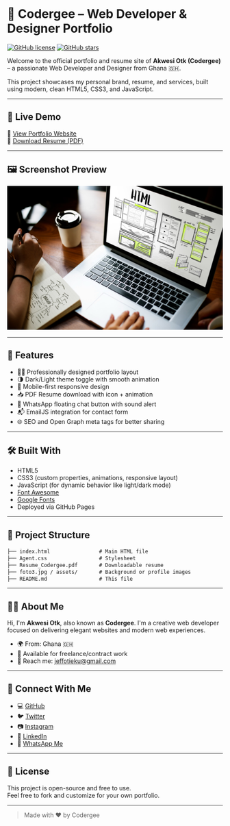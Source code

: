# 💼 Codergee – Web Developer & Designer Portfolio

[![GitHub license](https://img.shields.io/github/license/jef912/codergee-portfolio)](https://github.com/jef912/codergee-portfolio/blob/main/LICENSE)
[![GitHub stars](https://img.shields.io/github/stars/jef912/codergee-portfolio?style=social)](https://github.com/jef912/codergee-portfolio)


Welcome to the official portfolio and resume site of **Akwesi Otk (Codergee)** – a passionate Web Developer and Designer from Ghana 🇬🇭.

This project showcases my personal brand, resume, and services, built using modern, clean HTML5, CSS3, and JavaScript.

---

## 🌟 Live Demo

🔗 [View Portfolio Website](https://jef912.github.io/codergee-portfolio/)  
📄 [Download Resume (PDF)](Resume_Codergee.pdf)

---

## 🖼️ Screenshot Preview

![Portfolio Preview](assets/foto1.jpg)


---

## 🚀 Features

- 🧑‍💻 Professionally designed portfolio layout
- 🌗 Dark/Light theme toggle with smooth animation
- 📱 Mobile-first responsive design
- 📥 PDF Resume download with icon + animation
- 💬 WhatsApp floating chat button with sound alert
- 📬 EmailJS integration for contact form
- 🌐 SEO and Open Graph meta tags for better sharing

---

## 🛠️ Built With

- HTML5
- CSS3 (custom properties, animations, responsive layout)
- JavaScript (for dynamic behavior like light/dark mode)
- [Font Awesome](https://fontawesome.com/)
- [Google Fonts](https://fonts.google.com/)
- Deployed via GitHub Pages

---

## 📁 Project Structure

```
├── index.html                # Main HTML file
├── Agent.css                 # Stylesheet
├── Resume_Codergee.pdf       # Downloadable resume
├── foto3.jpg / assets/       # Background or profile images
├── README.md                 # This file
```

---

## 👨‍🎓 About Me

Hi, I'm **Akwesi Otk**, also known as **Codergee**. I'm a creative web developer focused on delivering elegant websites and modern web experiences.

- 🌍 From: Ghana 🇬🇭
- 💼 Available for freelance/contract work
- 💬 Reach me: [jeffotieku@gmail.com](mailto:jeffotieku@gmail.com)

---

## 🔗 Connect With Me

- 💻 [GitHub](https://github.com/codergee)
- 🐦 [Twitter](https://twitter.com/xtasy_jeff)
- 📷 [Instagram](https://instagram.com/xtasyfive)
- 💼 [LinkedIn](https://linkedin.com/in/codergee)
- 💬 [WhatsApp Me](https://wa.me/233245678910?text=Hi%20Codergee%2C%20I%27d%20like%20to%20hire%20you)

---

## 📝 License

This project is open-source and free to use.  
Feel free to fork and customize for your own portfolio.

---

> Made with ❤️ by Codergee
